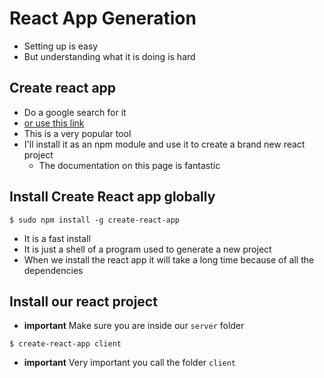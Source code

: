 # React App Generation
* Setting up is easy
* But understanding what it is doing is hard

## Create react app
* Do a google search for it
* [or use this link](https://github.com/facebookincubator/create-react-app)
* This is a very popular tool
* I'll install it as an npm module and use it to create a brand new react project
    - The documentation on this page is fantastic

## Install Create React app globally
`$ sudo npm install -g create-react-app`

* It is a fast install
* It is just a shell of a program used to generate a new project
* When we install the react app it will take a long time because of all the dependencies

## Install our react project
* **important** Make sure you are inside our `server` folder

`$ create-react-app client`

* **important** Very important you call the folder `client`

